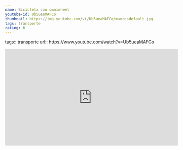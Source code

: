 ```yaml
---
name: Bicicleta con omniwheel
youtube-id: Ub5ueaMAFCo
thumbnail: https://img.youtube.com/vi/Ub5ueaMAFCo/maxresdefault.jpg
tags: transporte
rating: 6
---
```

tags:: transporte
url:: https://www.youtube.com/watch?v=Ub5ueaMAFCo

<iframe width='560' height='315' src='https://www.youtube.com/embed/Ub5ueaMAFCo' title='YouTube video player' frameborder='0' allow='accelerometer; autoplay; clipboard-write; encrypted-media; gyroscope; picture-in-picture; web-share' allowfullscreen></iframe>


